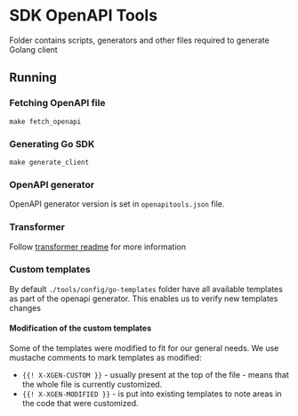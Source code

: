 # SDK OpenAPI Tools

Folder contains scripts, generators and other files required to generate Golang client

## Running

### Fetching OpenAPI file

```
make fetch_openapi
```

### Generating Go SDK

```
make generate_client
```

### OpenAPI generator

OpenAPI generator version is set in `openapitools.json` file.

### Transformer

Follow [transformer readme](./transformer/README.md) for more information

### Custom templates

By default `./tools/config/go-templates` folder have all available templates as part of the openapi generator.
This enables us to verify new templates changes

#### Modification of the custom templates

Some of the templates were modified to fit for our general needs.
We use mustache comments to mark templates as modified:

- `{{! X-XGEN-CUSTOM }}` - usually present at the top of the file - means that the whole file is currently customized.
- `{{! X-XGEN-MODIFIED }}` - is put into existing templates to note areas in the code that were customized.
